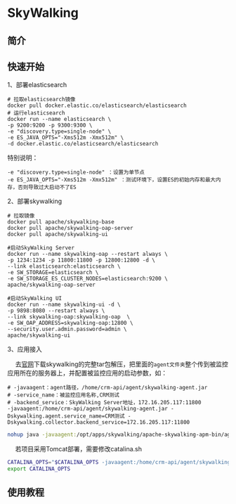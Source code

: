 # SkyWalking



## 简介

## 快速开始

1、部署elasticsearch

```shell
# 拉取elasticsearch镜像
docker pull docker.elastic.co/elasticsearch/elasticsearch
# 运行elasticsearch
docker run --name elasticsearch \
-p 9200:9200 -p 9300:9300 \ 
-e "discovery.type=single-node" \
-e ES_JAVA_OPTS="-Xms512m -Xmx512m" \
-d docker.elastic.co/elasticsearch/elasticsearch
```

特别说明：

```
-e "discovery.type=single-node" ：设置为单节点
-e ES_JAVA_OPTS="-Xms512m -Xmx512m" ：测试环境下，设置ES的初始内存和最大内存，否则导致过大启动不了ES
```



2、部署skywalking

```shell
# 拉取镜像
docker pull apache/skywalking-base 
docker pull apache/skywalking-oap-server 
docker pull apache/skywalking-ui

#启动SkyWalking Server
docker run --name skywalking-oap --restart always \
-p 1234:1234 -p 11800:11800 -p 12800:12800 -d \
--link elasticsearch:elasticsearch \
-e SW_STORAGE=elasticsearch \
-e SW_STORAGE_ES_CLUSTER_NODES=elasticsearch:9200 \
apache/skywalking-oap-server

#启动SkyWalking UI
docker run --name skywalking-ui -d \
-p 9898:8080 --restart always \
--link skywalking-oap:skywalking-oap  \
-e SW_OAP_ADDRESS=skywalking-oap:12800 \
--security.user.admin.password=admin \
apache/skywalking-ui
```



3、应用接入

​	　去[官网](https://skywalking.apache.org/downloads/)下载skywalking的完整tar包解压，把里面的`agent文件夹`整个传到被监控应用所在的服务器上，并配置被监控应用的启动参数，如：

```shell
# -javaagent：agent路径，/home/crm-api/agent/skywalking-agent.jar
# -service_name：被监控应用名称,CRM测试
# -backend_service：SkyWalking Server地址，172.16.205.117:11800
-javaagent:/home/crm-api/agent/skywalking-agent.jar -Dskywalking.agent.service_name=CRM测试 -Dskywalking.collector.backend_service=172.16.205.117:11800
```



```sh
nohup java -javaagent:/opt/apps/skywalking/apache-skywalking-apm-bin/agent/skywalking-agent.jar -Dskywalking.agent.service_name=syncorder -Dskywalking.collector.backend_service=117.50.30.96:11800 -jar sync-order-server.jar &
```



​	　若项目采用Tomcat部署，需要修改catalina.sh

```sh
CATALINA_OPTS="$CATALINA_OPTS -javaagent:/home/crm-api/agent/skywalking-agent.jar -Dskywalking.agent.service_name=CRM测试 -Dskywalking.collector.backend_service=172.17.0.4:11800"
export CATALINA_OPTS
```



## 使用教程